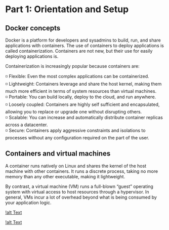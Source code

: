 # Part 1: Orientation and Setup

## Docker concepts

Docker is a platform for developers and sysadmins to build, run, and share applications with containers. The use of containers to deploy applications is called containerization. Containers are not new, but their use for easily deploying applications is.

Containerization is increasingly popular because containers are:

◽ Flexible: Even the most complex applications can be containerized.<br />
◽ Lightweight: Containers leverage and share the host kernel, making them much more efficient in terms of system resources than virtual machines.<br />
◽ Portable: You can build locally, deploy to the cloud, and run anywhere.<br />
◽ Loosely coupled: Containers are highly self sufficient and encapsulated, allowing you to replace or upgrade one without disrupting others.<br />
◽ Scalable: You can increase and automatically distribute container replicas across a datacenter.<br />
◽ Secure: Containers apply aggressive constraints and isolations to processes without any configuration required on the part of the user.<br />

## Containers and virtual machines

A container runs natively on Linux and shares the kernel of the host machine with other containers. It runs a discrete process, taking no more memory than any other executable, making it lightweight.

By contrast, a virtual machine (VM) runs a full-blown “guest” operating system with virtual access to host resources through a hypervisor. In general, VMs incur a lot of overhead beyond what is being consumed by your application logic.

[!alt Text](https://github.com/srabhayraj/Docker/blob/master/metadata/Container%402x.png)

[!alt Text](https://github.com/srabhayraj/Docker/blob/master/metadata/VM%402x.png)
